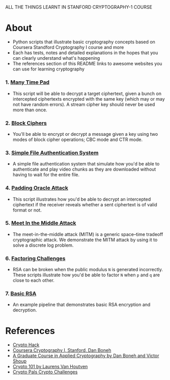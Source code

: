 ##
ALL THE THINGS LEARNT IN STANFORD CRYPTOGRAPHY-1 COURSE 
# About
- Python scripts that illustrate basic cryptography concepts based on Coursera Standford Cryptography I course and more
- Each has tests, notes and detailed explanations in the hopes that you can clearly understand what's happening
- The references section of this README links to awesome websites you can use for learning cryptography

### 1. [Many Time Pad](./01-many-time-pad/)
- This script will be able to decrypt a target ciphertext, given a bunch on intercepted ciphertexts encrypted with the same key (which may or may not have random errors). A stream cipher key should never be used more than once.

### 2. [Block Ciphers](./02-block-ciphers/)
- You'll be able to encrypt or decrypt a message given a key using two modes of block cipher operations; CBC mode and CTR mode.

### 3. [Simple File Authentication System](./03-file-authentication/)
- A simple file authentication system that simulate how you'd be able to authenticate and play video chunks as they are downloaded without having to wait for the entire file.

### 4. [Padding Oracle Attack](./04-padding-oracle/)
- This script illustrates how you'd be able to decrypt an intercepted ciphertext if the receiver reveals whether a sent ciphertext is of valid format or not.

### 5.  [Meet In the Middle Attack](./05-meet-in-the-middle/)
- The meet-in-the-middle attack (MITM) is a generic space–time tradeoff cryptographic attack. We demonstrate the MITM attack by using it to solve a discrete log problem.

### 6. [Factoring Challenges](./06-factoring/)
- RSA can be broken when the public modulus `N` is generated incorrectly. These scripts illustrate how you'd be able to factor `N` when `p` and `q` are close to each other.

### 7. [Basic RSA](./07-basic-rsa/)
 - An example pipeline that demonstrates basic RSA encryption and decryption.
 
# References
- [Crypto Hack](https://cryptohack.org/)
- [Coursera Cryptography I, Stanford, Dan Boneh](https://www-origin.coursera.org/learn/crypto)
- [A Graduate Course in Applied Cryptography by Dan Boneh and Victor Shoup](https://toc.cryptobook.us/)
- [Crypto 101 by Laurens Van Houtven](https://www.crypto101.io/)
- [Crypto Pals Crypto Challenges](https://cryptopals.com/)

